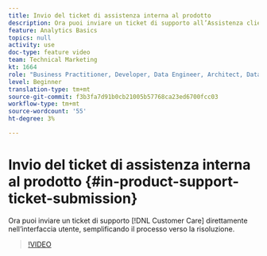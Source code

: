 ```yaml
---
title: Invio del ticket di assistenza interna al prodotto
description: Ora puoi inviare un ticket di supporto all’Assistenza clienti direttamente nell’interfaccia utente, semplificando il processo verso la risoluzione.
feature: Analytics Basics
topics: null
activity: use
doc-type: feature video
team: Technical Marketing
kt: 1664
role: "Business Practitioner, Developer, Data Engineer, Architect, Data Architect, Administrator, Leader"
level: Beginner
translation-type: tm+mt
source-git-commit: f3b3fa7d91b0cb21005b57768ca23ed6700fcc03
workflow-type: tm+mt
source-wordcount: '55'
ht-degree: 3%

---
```



# Invio del ticket di assistenza interna al prodotto {#in-product-support-ticket-submission}

Ora puoi inviare un ticket di supporto [!DNL Customer Care] direttamente nell’interfaccia utente, semplificando il processo verso la risoluzione.

>[!VIDEO](https://video.tv.adobe.com/v/23133/?quality=12)

